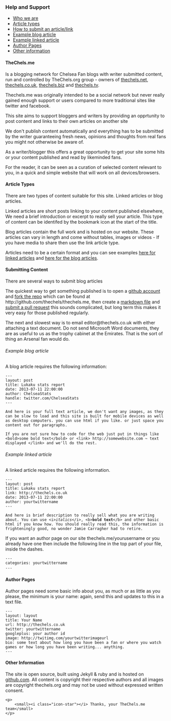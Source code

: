 <div class="content">
<h3><i class="icon-question-sign"></i> Help and Support</h3>
<ul>
<li><a href="#who">Who we are</a></li>
<li><a href="#art">Article types</a></li>
<li><a href="#sub">How to submit an article/link</a></li>
<li><a href="#blog">Example blog article</a></li>    
<li><a href="#link">Example linked article</a></li>
<li><a href="#author">Author Pages</a></li>
<li><a href="#other">Other information</a></li>
    
</ul>

<h4 id="who">TheChels.me</h4>    
<p>Is a blogging network for Chelsea Fan blogs with writer submitted content, run and controlled by TheChels.org group - owners of 
    <a href="http://www.thechels.net">thechels.net</a>, <a href="http://www.thechels.co.uk">thechels.co.uk</a>,
    <a href="http://www.thechels.biz">thechels.biz</a> and  <a href="http://www.thechels.tv">thechels.tv</a>.</p>

<p>Thechels.me was originally intended to be a social network but never really gained enough support or users compared to more traditional sites like twitter and facebook.</p>

<p>This site aims to support bloggers and writers by providing an opprtunity to post content and links to their own articles on another site</p> 

<p>We don't publish content automatically and everything has to be submitted by the writer guaranteeing fresh news, opinions and thoughts from real fans you might not otherwise be aware of.</p>
    
<p>As a writer/blogger this offers a great opportunity to get your site some hits or your content published and read by likeminded fans.</p>
<p>For the reader, it can be seen as a curation of selected content relevant to you, in a quick and simple website that will work on all devices/browsers.</p>
    
  
<h4 id="art">Article Types</h4>

<p>There are two types of content suitable for this site. Linked articles or blog articles.</p>

<p><i class="icon-bookmark"></i> Linked articles are short posts linking to your content published elsewhere, We need a brief introduction or excerpt to really sell your article. 
This type of content can be identifed by the bookmark icon at the start of the title.</p>

<p>Blog articles contain the full work and is hosted on our website. These articles can vary in length and come without tables, images or videos - If you have media to share then use the link article type.</p>

<p>Articles need to be a certain format and you can see examples <a href="#link">here for linked articles</a> and <a href="#blog">here for the blog articles</a>.</p>



<h4 id="sub">Submitting Content</h4>
    
<p>There are several ways to submit blog articles</p>

<p>The quickest way to get something published is to open a <a href="https://github.com/">github account</a> and <a href="https://help.github.com/articles/fork-a-repo">fork the repo</a> which can be found at http://github.com/thechels/thechels.me, then create a <a href="http://daringfireball.net/projects/markdown/basics">markdown file</a> and <a href="https://help.github.com/articles/using-pull-requests">submit a pull request</a> this sounds complicated, but long term this makes it very easy for those published regularly.</p>

<p>The next and slowest way is to email editor@thechels.co.uk with either attaching a text document. Do not send Microsoft Word documents, they are as useful to us as the trophy cabinet at the Emirates. That is the sort of thing an Arsenal fan would do.</p>

  
<h4 id="blog"></h4>    
<h6 id="exblog">Example blog article</h6>
<p>A blog article requires the following information:</p>

<pre>
<code>---
layout: post
title: Lukaku stats report
date: 2013-07-11 22:00:00
author: ChelseaStats
handle: twitter.com/ChelseaStats
---

And here is your full text article, we don't want any images, as they can be slow to load and this site is built for mobile devices as well as desktop computers. you can use html if you like. or just space you content out for paragraphs.

If you are not sure how to code for the web just put in things like &lt;bold&gt;some bold text&lt;/bold&gt; or &lt;link&gt; http://somewebsite.com ~ text displayed &lt;/link&gt; and we'll do the rest.
</code></pre>   
    
<h4 id="link"></h4>    
<h6 id="exlink">Example linked article</h6>
<p>A linked article requires the following information.</p>
    
<pre>
<code>---
layout: post
title: Lukaku stats report
link: http://thechels.co.uk
date: 2013-07-11 22:00:00
author: yourtwittername
---

And here is brief description to really sell what you are writing about. You can use &lt;i&gt;<i>italics</i>&lt;/i&gt;, &lt;b&gt;<b>bold text</b>&lt;/b&gt; and other basic html if you know how. You should really read this, the information is frighteningly good, no wonder Jamie Carragher had to retire.
</code></pre>


<p>If you want an author page on our site thechels.me/yourusername or you already have one then include the following line in the top part of your file, inside the dashes.</p>

<pre>
<code>---
categories: yourtwittername
---</code>	
</pre>

		
<h4 id="auhthor">Author Pages</h4>
<p>Author pages need some basic info about you, as much or as little as you please, the minimum is your name: again, send this and updates to this in a text file.</p>

<pre>
<code>---
layout: layout
title: Your Name
url: http://thechels.co.uk
twitter: yourtwittername
googleplus: your author id
image: http://twitimg.com/yourtwitterimageurl
bio: some text about how long you have been a fan or where you watch games or how long you have been writing... anything.
---</code>
</pre>
    
<h4 id="other">Other Information</h4>

<p>The site is open source, built using Jekyll & ruby and is hosted on 
<a href="http://github.com/TheChels">github.com</a>. All content is copyright their respective 
authors and all images are copyright thechels.org and may not be used without expressed written consent.</p>

    <p>
        <small><i class="icon-star"></i> Thanks, your TheChels.me team</small>
    </p>
</div>
